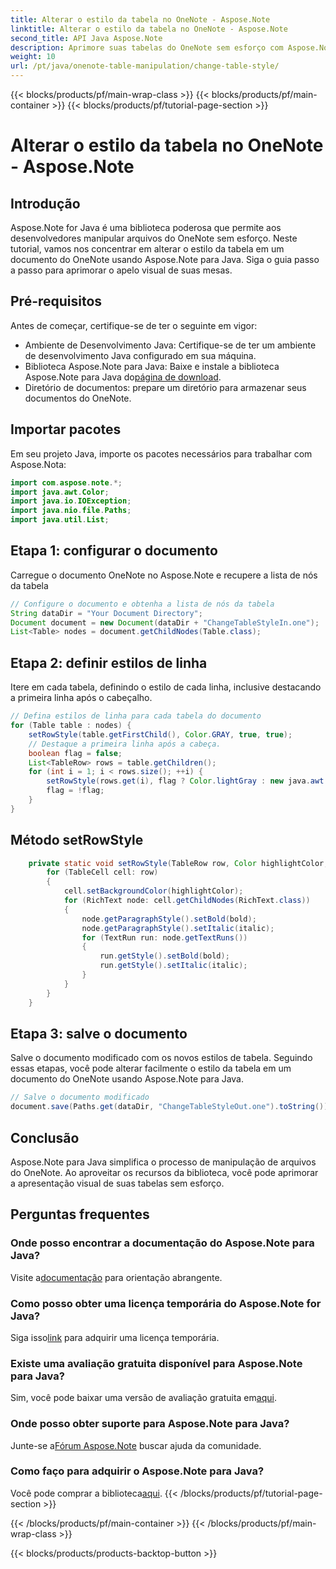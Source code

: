 ```yaml
---
title: Alterar o estilo da tabela no OneNote - Aspose.Note
linktitle: Alterar o estilo da tabela no OneNote - Aspose.Note
second_title: API Java Aspose.Note
description: Aprimore suas tabelas do OneNote sem esforço com Aspose.Note para Java. Siga nosso guia passo a passo para alterar estilos de tabela. Baixe a biblioteca agora!
weight: 10
url: /pt/java/onenote-table-manipulation/change-table-style/
---
```


{{< blocks/products/pf/main-wrap-class >}}
{{< blocks/products/pf/main-container >}}
{{< blocks/products/pf/tutorial-page-section >}}

# Alterar o estilo da tabela no OneNote - Aspose.Note

## Introdução
Aspose.Note for Java é uma biblioteca poderosa que permite aos desenvolvedores manipular arquivos do OneNote sem esforço. Neste tutorial, vamos nos concentrar em alterar o estilo da tabela em um documento do OneNote usando Aspose.Note para Java. Siga o guia passo a passo para aprimorar o apelo visual de suas mesas.
## Pré-requisitos
Antes de começar, certifique-se de ter o seguinte em vigor:
- Ambiente de Desenvolvimento Java: Certifique-se de ter um ambiente de desenvolvimento Java configurado em sua máquina.
-  Biblioteca Aspose.Note para Java: Baixe e instale a biblioteca Aspose.Note para Java do[página de download](https://releases.aspose.com/note/java/).
- Diretório de documentos: prepare um diretório para armazenar seus documentos do OneNote.
## Importar pacotes
Em seu projeto Java, importe os pacotes necessários para trabalhar com Aspose.Nota:
```java
import com.aspose.note.*;
import java.awt.Color;
import java.io.IOException;
import java.nio.file.Paths;
import java.util.List;
```
## Etapa 1: configurar o documento
Carregue o documento OneNote no Aspose.Note e recupere a lista de nós da tabela
```java
// Configure o documento e obtenha a lista de nós da tabela
String dataDir = "Your Document Directory";
Document document = new Document(dataDir + "ChangeTableStyleIn.one");
List<Table> nodes = document.getChildNodes(Table.class);
```
## Etapa 2: definir estilos de linha
Itere em cada tabela, definindo o estilo de cada linha, inclusive destacando a primeira linha após o cabeçalho.

```java
// Defina estilos de linha para cada tabela do documento
for (Table table : nodes) {
    setRowStyle(table.getFirstChild(), Color.GRAY, true, true);
    // Destaque a primeira linha após a cabeça.
    boolean flag = false;
    List<TableRow> rows = table.getChildren();
    for (int i = 1; i < rows.size(); ++i) {
        setRowStyle(rows.get(i), flag ? Color.lightGray : new java.awt.Color(-1, true), false, false);
        flag = !flag;
    }
}
```
## Método setRowStyle
```java
    private static void setRowStyle(TableRow row, Color highlightColor, boolean bold, boolean italic) {
        for (TableCell cell: row)
        {
            cell.setBackgroundColor(highlightColor);
            for (RichText node: cell.getChildNodes(RichText.class))
            {
                node.getParagraphStyle().setBold(bold);
                node.getParagraphStyle().setItalic(italic);
                for (TextRun run: node.getTextRuns())
                {
                    run.getStyle().setBold(bold);
                    run.getStyle().setItalic(italic);
                }
            }
        }
    }
```
## Etapa 3: salve o documento
Salve o documento modificado com os novos estilos de tabela.
Seguindo essas etapas, você pode alterar facilmente o estilo da tabela em um documento do OneNote usando Aspose.Note para Java.

```java
// Salve o documento modificado
document.save(Paths.get(dataDir, "ChangeTableStyleOut.one").toString());
```
## Conclusão
Aspose.Note para Java simplifica o processo de manipulação de arquivos do OneNote. Ao aproveitar os recursos da biblioteca, você pode aprimorar a apresentação visual de suas tabelas sem esforço.

## Perguntas frequentes
### Onde posso encontrar a documentação do Aspose.Note para Java?
 Visite a[documentação](https://reference.aspose.com/note/java/) para orientação abrangente.
### Como posso obter uma licença temporária do Aspose.Note for Java?
 Siga isso[link](https://purchase.aspose.com/temporary-license/) para adquirir uma licença temporária.
### Existe uma avaliação gratuita disponível para Aspose.Note para Java?
 Sim, você pode baixar uma versão de avaliação gratuita em[aqui](https://releases.aspose.com/).
### Onde posso obter suporte para Aspose.Note para Java?
 Junte-se a[Fórum Aspose.Note](https://forum.aspose.com/c/note/28) buscar ajuda da comunidade.
### Como faço para adquirir o Aspose.Note para Java?
 Você pode comprar a biblioteca[aqui](https://purchase.aspose.com/buy).
{{< /blocks/products/pf/tutorial-page-section >}}

{{< /blocks/products/pf/main-container >}}
{{< /blocks/products/pf/main-wrap-class >}}

{{< blocks/products/products-backtop-button >}}
